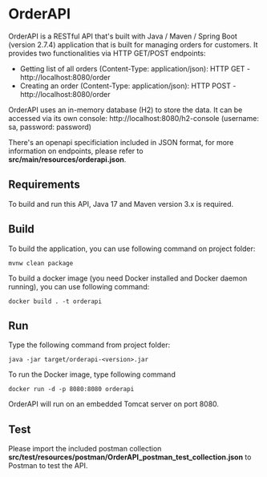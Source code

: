 # OrderAPI
OrderAPI is a RESTful API that's built with Java / Maven / Spring Boot (version 2.7.4) application that is built for managing orders for customers. 
It provides two functionalities via HTTP GET/POST endpoints: 
  - Getting list of all orders (Content-Type: application/json): HTTP GET - http://localhost:8080/order
  - Creating an order (Content-Type: application/json): HTTP POST - http://localhost:8080/order

OrderAPI uses an in-memory database (H2) to store the data. It can be accessed via its own console: http://localhost:8080/h2-console (username: sa, password: password)

There's an openapi specificiation included in JSON format, for more information on endpoints, please refer to <b>src/main/resources/orderapi.json</b>.
## Requirements
To build and run this API, Java 17 and Maven version 3.x is required.
## Build
To build the application, you can use following command on project folder:
```
mvnw clean package
```
To build a docker image (you need Docker installed and Docker daemon running), you can use following command:
```
docker build . -t orderapi
```
## Run
Type the following command from project folder:
```
java -jar target/orderapi-<version>.jar
```
To run the Docker image, type following command
```
docker run -d -p 8080:8080 orderapi
```
OrderAPI will run on an embedded Tomcat server on port 8080.
## Test
Please import the included postman collection <b>src/test/resources/postman/OrderAPI_postman_test_collection.json</b> to Postman to test the API. 




